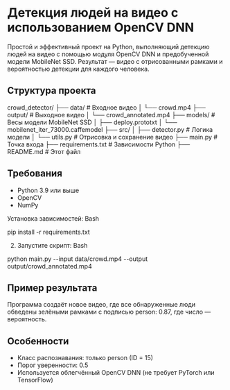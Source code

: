 #  Детекция людей на видео с использованием OpenCV DNN

Простой и эффективный проект на Python, выполняющий детекцию людей на видео с помощью модуля OpenCV DNN и предобученной модели MobileNet SSD. Результат — видео с отрисованными рамками и вероятностью детекции для каждого человека.

##  Структура проекта
crowd_detector/
├── data/                  # Входное видео
│   └── crowd.mp4
├── output/                # Выходное видео
│   └── crowd_annotated.mp4
├── models/                # Весы модели MobileNet SSD
│   ├── deploy.prototxt
│   └── mobilenet_iter_73000.caffemodel
├── src/
│   ├── detector.py        # Логика модели
│   └── utils.py           # Отрисовка и сохранение видео
├── main.py                # Точка входа
├── requirements.txt       # Зависимости Python
├── README.md              # Этот файл
##  Требования
- Python 3.9 или выше
- OpenCV
- NumPy

Установка зависимостей:
Bash

pip install -r requirements.txt


2. Запустите скрипт:
Bash

python main.py --input data/crowd.mp4 --output output/crowd_annotated.mp4
##  Пример результата
Программа создаёт новое видео, где все обнаруженные люди обведены зелёными рамками с подписью person: 0.87, где число — вероятность.

##  Особенности
- Класс распознавания: только person (ID = 15)
- Порог уверенности: 0.5
- Используется облегчённый OpenCV DNN (не требует PyTorch или TensorFlow)
